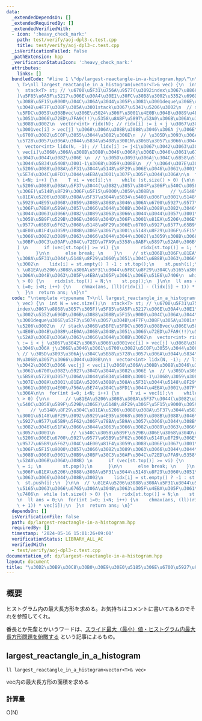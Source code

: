 ```yaml
---
data:
  _extendedDependsOn: []
  _extendedRequiredBy: []
  _extendedVerifiedWith:
  - icon: ':heavy_check_mark:'
    path: test/verify/aoj-dpl3-c.test.cpp
    title: test/verify/aoj-dpl3-c.test.cpp
  _isVerificationFailed: false
  _pathExtension: hpp
  _verificationStatusIcon: ':heavy_check_mark:'
  attributes:
    links: []
  bundledCode: "#line 1 \"dp/largest-reactangle-in-a-histogram.hpp\"\n\ntemplate <typename\
    \ T>\nll largest_reactangle_in_a_histogram(vector<T>& vec) {\n  int N = vec.size();\n\
    \  stack<T> st; // \u6700\u5F31\u756A\u9577(\u3092index\u3067\u8868\u3057\u305F\
    )\u5F85\u6A5F\u5217\u306E\u30A4\u30E1\u30FC\u30B8\u3002\u5352\u696D\u306B\u3088\
    \u308B\u5F15\u9000\u304C\u306A\u3044\u305F\u3081\u3001deque\u306E\u53F3\u5074\u3057\
    \u304B\u4F7F\u308F\u305A\u3001stack\u3067\u5341\u5206\u3002\n  // stack\u306B\u5BFE\
    \u5FDC\u3059\u308Bvec\u306E\u5024\u306F\u3001\u4E0B\u304B\u3089\u4E0A\u306B\u304B\
    \u3051\u3066\u72ED\u7FA9(!!)\u5358\u8ABF\u5897\u52A0\u306B\u306A\u3063\u3066\u3044\
    \u308B\u3002\n  vector<int> ridx(N); // ridx[i] := i < j \u3067\u3042\u3063\u3066\
    \u3001vec[i] > vec[j] \u3068\u306A\u308B\u3088\u3046\u306A j\u306E\u3046\u3061\
    \u6700\u3082\u5C0F\u3055\u3044\u3082\u306E\n  // \u305D\u3093\u306Aj\u304C\u5B58\
    \u5728\u3057\u306A\u3044\u5834\u5408\u3001N\u306B\u3057\u3066\u3044\u308B\n\n\
    \  vector<int> lidx(N, -1); // lidx[i] := j<i\u3067\u3042\u3063\u3066 vec[j] <\
    \ vec[i]\u3068\u306A\u308B\u3088\u3046\u306Aj\u306E\u3046\u3061\u6700\u3082\u5927\
    \u304D\u3044\u3082\u306E \n  // \u305D\u3093\u306Aj\u304C\u5B58\u5728\u3057\u306A\
    \u3044\u5834\u5408\u3001-1\u3068\u3059\u308B\n  // \u3064\u307E\u308A\u3001\u81EA\
    \u5206\u3088\u308A\u5F31\u3044\u5148\u8F29\u306E\u3046\u3061\u3001\u4E00\u756A\
    \u5E74\u304C\u8FD1\u3044\u4EBA\u3001\u307F\u305F\u3044\u306A\n\n  for(int i=0;\
    \ i<N; i++) {\n    T vi = vec[i];\n    while (st.size() > 0) {\n\n      // \u81EA\
    \u5206\u3088\u308A\u5F37\u3044(\u3082\u3057\u304F\u306F\u540C\u3058\u5B9F\u529B\
    \u306E)\u5148\u8F29\u306F\u5F15\u9000\u3059\u308B\n      // \u5148\u8F29\u304C\
    \u81EA\u5206\u3088\u308A\u5F37\u3044\u5834\u5408\u306F\u3001\u5148\u8F29\u3092\
    \u5929\u4E95\u3068\u3059\u308B\u3088\u3046\u306A\u6700\u5927\u9577\u65B9\u5F62\
    \u306F\u78BA\u5B9A\u3057\u3066\u3044\u308B\u304B\u3089\u3082\u3046\u51FA\u3066\
    \u3044\u3063\u3066\u3082\u3089\u3063\u3066\u3044\u3044\u3057\u3001\n      // \u540C\
    \u3058\u5B9F\u529B\u306E\u3068\u304D\u306F\u3001\u81EA\u5206\u306E\u6700\u5927\
    \u9577\u65B9\u5F62\u3068\u5148\u8F29\u306E\u6700\u5927\u9577\u65B9\u5F62\u304C\
    \u4E00\u81F4\u3059\u308B\u306E\u3067\u3001\u5148\u8F29\u306F\u5F15\u9000\u3057\
    \u3066\u3082\u3089\u3063\u3066\u3044\u3044\u3002(\u3059\u308B\u3068\u3001\u30B9\
    \u30BF\u30C3\u30AF\u304C\u72ED\u7FA9\u5358\u8ABF\u5897\u52A0\u306B\u306A\u308B\
    ) \n      if (vec[st.top()] >= vi) {\n        ridx[st.top()] = i; \n        st.pop();\n\
    \      }\n\n      else break; \n    }\n    // st\u306B\u306F\u81EA\u5206\u3088\
    \u308A\u5F31\u3044\u5148\u8F29\u3060\u3051\u304C\u6B8B\u3063\u3066\u3044\u308B\
    \u3002\n    lidx[i] = st.empty() ? -1 : st.top();\n    st.push(i);\n  }\n\n  //\
    \ \u81EA\u5206\u3088\u308A\u5F31\u3044\u5F8C\u8F29\u304C\u5165\u3063\u3066\u6765\
    \u306A\u304B\u3063\u305F\u4EBA\u305F\u3061\u306E\u51E6\u7406\n  while (st.size()\
    \ > 0) {\n    ridx[st.top()] = N;\n    st.pop();\n  }\n\n  ll ans = 0;\n  for(int\
    \ i=0; i<N; i++) {\n    chmax(ans, (ll)(ridx[i] - (lidx[i] + 1)) * vec[i]);\n\
    \  }\n  return ans; \n}\n"
  code: "\ntemplate <typename T>\nll largest_reactangle_in_a_histogram(vector<T>&\
    \ vec) {\n  int N = vec.size();\n  stack<T> st; // \u6700\u5F31\u756A\u9577(\u3092\
    index\u3067\u8868\u3057\u305F)\u5F85\u6A5F\u5217\u306E\u30A4\u30E1\u30FC\u30B8\
    \u3002\u5352\u696D\u306B\u3088\u308B\u5F15\u9000\u304C\u306A\u3044\u305F\u3081\
    \u3001deque\u306E\u53F3\u5074\u3057\u304B\u4F7F\u308F\u305A\u3001stack\u3067\u5341\
    \u5206\u3002\n  // stack\u306B\u5BFE\u5FDC\u3059\u308Bvec\u306E\u5024\u306F\u3001\
    \u4E0B\u304B\u3089\u4E0A\u306B\u304B\u3051\u3066\u72ED\u7FA9(!!)\u5358\u8ABF\u5897\
    \u52A0\u306B\u306A\u3063\u3066\u3044\u308B\u3002\n  vector<int> ridx(N); // ridx[i]\
    \ := i < j \u3067\u3042\u3063\u3066\u3001vec[i] > vec[j] \u3068\u306A\u308B\u3088\
    \u3046\u306A j\u306E\u3046\u3061\u6700\u3082\u5C0F\u3055\u3044\u3082\u306E\n \
    \ // \u305D\u3093\u306Aj\u304C\u5B58\u5728\u3057\u306A\u3044\u5834\u5408\u3001\
    N\u306B\u3057\u3066\u3044\u308B\n\n  vector<int> lidx(N, -1); // lidx[i] := j<i\u3067\
    \u3042\u3063\u3066 vec[j] < vec[i]\u3068\u306A\u308B\u3088\u3046\u306Aj\u306E\u3046\
    \u3061\u6700\u3082\u5927\u304D\u3044\u3082\u306E \n  // \u305D\u3093\u306Aj\u304C\
    \u5B58\u5728\u3057\u306A\u3044\u5834\u5408\u3001-1\u3068\u3059\u308B\n  // \u3064\
    \u307E\u308A\u3001\u81EA\u5206\u3088\u308A\u5F31\u3044\u5148\u8F29\u306E\u3046\
    \u3061\u3001\u4E00\u756A\u5E74\u304C\u8FD1\u3044\u4EBA\u3001\u307F\u305F\u3044\
    \u306A\n\n  for(int i=0; i<N; i++) {\n    T vi = vec[i];\n    while (st.size()\
    \ > 0) {\n\n      // \u81EA\u5206\u3088\u308A\u5F37\u3044(\u3082\u3057\u304F\u306F\
    \u540C\u3058\u5B9F\u529B\u306E)\u5148\u8F29\u306F\u5F15\u9000\u3059\u308B\n  \
    \    // \u5148\u8F29\u304C\u81EA\u5206\u3088\u308A\u5F37\u3044\u5834\u5408\u306F\
    \u3001\u5148\u8F29\u3092\u5929\u4E95\u3068\u3059\u308B\u3088\u3046\u306A\u6700\
    \u5927\u9577\u65B9\u5F62\u306F\u78BA\u5B9A\u3057\u3066\u3044\u308B\u304B\u3089\
    \u3082\u3046\u51FA\u3066\u3044\u3063\u3066\u3082\u3089\u3063\u3066\u3044\u3044\
    \u3057\u3001\n      // \u540C\u3058\u5B9F\u529B\u306E\u3068\u304D\u306F\u3001\u81EA\
    \u5206\u306E\u6700\u5927\u9577\u65B9\u5F62\u3068\u5148\u8F29\u306E\u6700\u5927\
    \u9577\u65B9\u5F62\u304C\u4E00\u81F4\u3059\u308B\u306E\u3067\u3001\u5148\u8F29\
    \u306F\u5F15\u9000\u3057\u3066\u3082\u3089\u3063\u3066\u3044\u3044\u3002(\u3059\
    \u308B\u3068\u3001\u30B9\u30BF\u30C3\u30AF\u304C\u72ED\u7FA9\u5358\u8ABF\u5897\
    \u52A0\u306B\u306A\u308B) \n      if (vec[st.top()] >= vi) {\n        ridx[st.top()]\
    \ = i; \n        st.pop();\n      }\n\n      else break; \n    }\n    // st\u306B\
    \u306F\u81EA\u5206\u3088\u308A\u5F31\u3044\u5148\u8F29\u3060\u3051\u304C\u6B8B\
    \u3063\u3066\u3044\u308B\u3002\n    lidx[i] = st.empty() ? -1 : st.top();\n  \
    \  st.push(i);\n  }\n\n  // \u81EA\u5206\u3088\u308A\u5F31\u3044\u5F8C\u8F29\u304C\
    \u5165\u3063\u3066\u6765\u306A\u304B\u3063\u305F\u4EBA\u305F\u3061\u306E\u51E6\
    \u7406\n  while (st.size() > 0) {\n    ridx[st.top()] = N;\n    st.pop();\n  }\n\
    \n  ll ans = 0;\n  for(int i=0; i<N; i++) {\n    chmax(ans, (ll)(ridx[i] - (lidx[i]\
    \ + 1)) * vec[i]);\n  }\n  return ans; \n}"
  dependsOn: []
  isVerificationFile: false
  path: dp/largest-reactangle-in-a-histogram.hpp
  requiredBy: []
  timestamp: '2024-05-16 15:01:26+09:00'
  verificationStatus: LIBRARY_ALL_AC
  verifiedWith:
  - test/verify/aoj-dpl3-c.test.cpp
documentation_of: dp/largest-reactangle-in-a-histogram.hpp
layout: document
title: "\u30D2\u30B9\u30C8\u30B0\u30E9\u30E0\u5185\u306E\u6700\u5927\u9577\u65B9\u5F62"
---
```


## 概要

ヒストグラム内の最大長方形を求める。お気持ちはコメントに書いてあるのでそれを参照してくれ。

番長とか先輩とかいうワードは、[スライド最大（最小）値・ヒストグラム内最大長方形問題を俯瞰する](https://qiita.com/kuuso1/items/318d42cd089a49eeb332)
という記事によるもの。

## largest_reactangle_in_a_histogram
```
ll largest_reactangle_in_a_histogram<vector<T>& vec>
```

vec内の最大長方形の面積を求める

### 計算量
O(N)